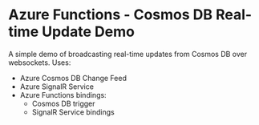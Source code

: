 # Azure Functions - Cosmos DB Real-time Update Demo

A simple demo of broadcasting real-time updates from Cosmos DB over websockets. Uses:

* Azure Cosmos DB Change Feed
* Azure SignalR Service
* Azure Functions bindings:
    - Cosmos DB trigger
    - SignalR Service bindings

